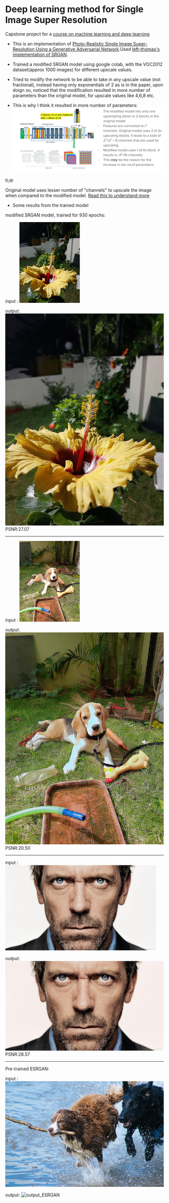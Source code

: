 # Deep learning method for Single Image Super Resolution
Capstone project for a [course on machine learning and deep learning](http://www.ai.iitkgp.ac.in/outreach)

- This is an implementation of [Photo-Realistic Single Image Super-Resolution Using a Generative Adversarial Network](https://arxiv.org/abs/1609.04802).Used [left-thomas's implementation of SRGAN](https://github.com/leftthomas/SRGAN).

- Trained a modified SRGAN model using google colab, with the VOC2012 dataset(approx 1000 images) for different upscale values. 

- Tried to modify the network to be able to take in any upscale value (not fractional), instead having only exponentials of 2 as is in the paper, upon doign so, noticed that the modification resulted in more number of parameters than the original model, for upscale values like 4,6,8 etc.

- This is why I think it resulted in more number of parameters:
![explanation](RESULTS/explanation.png)

tl;dr

Original model uses lesser number of "channels" to upscale the image when compared to the modified model. [Read this to understand more](https://www.inference.vc/holiday-special-deriving-the-subpixel-cnn-from-first-principles/)


- Some results from the trained model

modified SRGAN model, trained for 930 epochs:

input : 
![input_flower](RESULTS/input_SRGAN_flower.jpg)

output: 
![output_flower](RESULTS/ouput_SRGAN_flower_930epochs_psnr27.07.jpg) PSNR:27.07

----------

input : 
![input_dog](RESULTS/input_SRGAN_dog.jpg)

output: 
![output_dog](RESULTS/output_SRGAN_100epoch_psnr-20.50.jpg) PSNR:20.50

----------

input : 
![input_house](RESULTS/input_SRGAN_house.jpg)

output: 
![output_house](RESULTS/output_SRGAN_house_psnr28.57_930epochs.jpg) PSNR:28.57

----------

Pre-trained ESRGAN:

input : 
![input_ESRGAN](RESULTS/input_ESRGAN.png)

output: 
![output_ESRGAN](RESULTS/output_ESRGAN.png)

